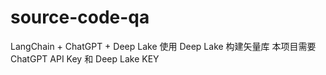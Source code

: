 # source-code-qa
LangChain + ChatGPT + Deep Lake
使用 Deep Lake 构建矢量库 本项目需要 ChatGPT API Key 和 Deep Lake KEY
